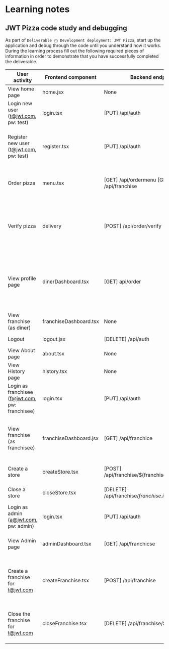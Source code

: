 # Learning notes

## JWT Pizza code study and debugging

As part of `Deliverable ⓵ Development deployment: JWT Pizza`, start up the application and debug through the code until you understand how it works. During the learning process fill out the following required pieces of information in order to demonstrate that you have successfully completed the deliverable.

| User activity                                       | Frontend component | Backend endpoints | Database SQL |
| --------------------------------------------------- | ------------------ | ----------------- | ------------ |
| View home page                                      | home.jsx           | None              | None         |
| Login new user (t@jwt.com, pw: test) | login.tsx | [PUT] /api/auth   | INSERT INTO auth (token, userId) VALUES (?, ?)|
| Register new user<br/>(t@jwt.com, pw: test)         | register.tsx       | [PUT] /api/auth   |INSERT INTO user (name, email, password VALUES (?, ?, ?)) INSERT INTO userRole (userId, role, objectId) VALUES (?, ?, ?)              |
| Order pizza                                         |menu.tsx            |[GET] /api/ordermenu [GET] /api/franchise| SELECT * FROM menu SELECT id, name FROM franchise SELECT id, name FROM store WHERE franchiseId=?             |
| Verify pizza                                        |delivery            | [POST] /api/order/verify| INSERT INTO dinerOrder (dinerId, franchiseId, storeId, date) VALUES (?, ?, ?, now()) INSERT INTO orderItem (orderId, menuId, description, price) VALUES (?, ?, ?, ?)             |
| View profile page                                   |dinerDashboard.tsx      |[GET] api/order    |SELECT id, franchiseId, storeId, date FROM dinerOrder WHERE dinerId=? LIMIT ${offset},${config.db.listPerPage}` `SELECT id, menuId, description, price FROM orderItem WHERE orderId=?             |
| View franchise<br/>(as diner)                       |franchiseDashboard.tsx|  None                 |   None           |
| Logout                                              | logout.jsx         |  [DELETE] /api/auth| DELETE FROM auth WHERE token=?             |
| View About page                                     |about.tsx           | None              | None         |
| View History page                                   |history.tsx         |None               | None         |
| Login as franchisee<br/>(f@jwt.com, pw: franchisee) |login.tsx           | [PUT] /api/auth   | INSERT INTO auth (token, userId) VALUES (?, ?)             |
| View franchise<br/>(as franchisee)                  |franchiseDashboard.jsx|[GET] /api/franchice|SELECT objectId FROM userRole WHERE role='franchisee' AND userId=?, SELECT id, name FROM franchise WHERE id in (${franchiseIds.join(',')})              |
| Create a store                                      |createStore.tsx     | [POST] /api/franchise/${franchise.id}/store                  |INSERT INTO store (franchiseId, name) VALUES (?, ?)              |
| Close a store                                       |closeStore.tsx      |[DELETE] /api/franchise/${franchise.id}/store/${store.id}                  |DELETE FROM store WHERE franchiseId=? AND id=?              |
| Login as admin<br/>(a@jwt.com, pw: admin)           | login.tsx           | [PUT] /api/auth   | INSERT INTO auth (token, userId) VALUES (?, ?)             |
| View Admin page                                     |adminDashboard.tsx  |[GET] /api/franchicse| SELECT id, name FROM franchise, SELECT id, name FROM store WHERE franchiseId=?              |
| Create a franchise for t@jwt.com                    |createFranchise.tsx | [POST] /api/franchise| SELECT id, name FROM user WHERE email=?, INSERT INTO franchise (name) VALUES (?), INSERT INTO userRole (userId, role, objectId) VALUES (?, ?, ?)              |
| Close the franchise for t@jwt.com                   | closeFranchise.tsx | [DELETE] /api/franchise/${franchise.id} |DELETE FROM store WHERE franchiseId=?, DELETE FROM userRole WHERE objectId=?, DELETE FROM franchise WHERE id=?              |
